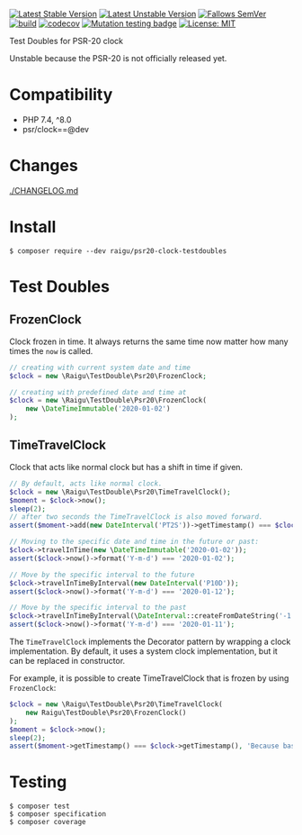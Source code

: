 [![Latest Stable Version](http://poser.pugx.org/raigu/psr20-clock-testdoubles/v)](https://packagist.org/packages/raigu/psr20-clock-testdoubles)
[![Latest Unstable Version](http://poser.pugx.org/raigu/psr20-clock-testdoubles/v/unstable)](https://packagist.org/packages/raigu/psr20-clock-testdoubles)
[![Fallows SemVer](https://img.shields.io/badge/SemVer-2.0.0-green)](https://semver.org/spec/v2.0.0.html)
[![build](https://github.com/raigu/psr20-clock-testdoubles/workflows/build/badge.svg)](https://github.com/raigu/psr20-clock-testdoubles/actions)
[![codecov](https://codecov.io/gh/raigu/psr20-clock-testdoubles/branch/main/graph/badge.svg?token=9DD044TN72)](https://codecov.io/gh/raigu/psr20-clock-testdoubles)
[![Mutation testing badge](https://img.shields.io/endpoint?style=flat&url=https%3A%2F%2Fbadge-api.stryker-mutator.io%2Fgithub.com%2Fraigu%2Fpsr20-clock-testdoubles%2Fmain)](https://dashboard.stryker-mutator.io/reports/github.com/raigu/psr20-clock-testdoubles/main)
[![License: MIT](https://img.shields.io/badge/License-MIT-blue.svg)](LICENSE)


Test Doubles for PSR-20 clock

Unstable because the PSR-20 is not officially released yet.

# Compatibility

* PHP 7.4, ^8.0
* psr/clock==@dev

# Changes

[./CHANGELOG.md](./CHANGELOG.md)

# Install

```shell
$ composer require --dev raigu/psr20-clock-testdoubles
```

# Test Doubles

## FrozenClock

Clock frozen in time. It always returns the same time now matter how many times the `now` is called.

```php
// creating with current system date and time
$clock = new \Raigu\TestDouble\Psr20\FrozenClock;

// creating with predefined date and time at
$clock = new \Raigu\TestDouble\Psr20\FrozenClock(
    new \DateTimeImmutable('2020-01-02')
);
```

## TimeTravelClock

Clock that acts like normal clock but has a shift in time if given.

```php
// By default, acts like normal clock. 
$clock = new \Raigu\TestDouble\Psr20\TimeTravelClock();
$moment = $clock->now();
sleep(2);
// after two seconds the TimeTravelClock is also moved forward.
assert($moment->add(new DateInterval('PT2S'))->getTimestamp() === $clock->now()->getTimestamp());

// Moving to the specific date and time in the future or past:
$clock->travelInTime(new \DateTimeImmutable('2020-01-02'));
assert($clock->now()->format('Y-m-d') === '2020-01-02');

// Move by the specific interval to the future
$clock->travelInTimeByInterval(new DateInterval('P10D'));
assert($clock->now()->format('Y-m-d') === '2020-01-12');

// Move by the specific interval to the past
$clock->travelInTimeByInterval(\DateInterval::createFromDateString('-1 day'));
assert($clock->now()->format('Y-m-d') === '2020-01-11');
```

The `TimeTravelClock` implements the Decorator pattern by wrapping 
a clock implementation. By default, it uses a system clock implementation, 
but it can be replaced in constructor.

For example, it is possible to create TimeTravelClock that is frozen by using `FrozenClock`:

```php
$clock = new \Raigu\TestDouble\Psr20\TimeTravelClock(
    new Raigu\TestDouble\Psr20\FrozenClock()
);
$moment = $clock->now();
sleep(2);
assert($moment->getTimestamp() === $clock->getTimestamp(), 'Because base clock is frozen the time traveling clock does not tick');
```

# Testing

```shell
$ composer test
$ composer specification 
$ composer coverage
```
